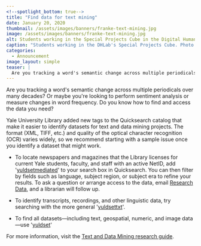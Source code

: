 ```yaml
---
<!--spotlight_bottom: true-->
title: "Find data for text mining"
date: January 20, 2020
thumbnail: /assets/images/banners/franke-text-mining.jpg
image: /assets/images/banners/franke-text-mining.jpg
alt: Students working in the Special Projects Cube in the Digital Humanities Lab
caption: "Students working in the DHLab's Special Projects Cube. Photo credit: Mara Lavitt."
categories:
  - Announcement
image_layout: simple
teaser: |
  Are you tracking a word's semantic change across multiple periodicals over many decades? Or maybe you're looking to perform sentiment analysis or measure changes in word frequency. Yale University Library has made it easier to identify potential datasets for your project.
---
```

Are you tracking a word's semantic change across multiple periodicals over many decades? Or maybe you're looking to perform sentiment analysis or measure changes in word frequency. Do you know how to find and access the data you need?

Yale University Library added new tags to the Quicksearch catalog that make it easier to identify datasets for text and data mining projects. The format (XML, TIFF, etc.) and quality of the optical character recognition (OCR) varies widely, so we recommend starting with a sample issue once you identify a dataset that might work.

- To locate newspapers and magazines that the Library licenses for current Yale students, faculty, and staff with an active NetID, add '<a href='https://search.library.yale.edu/catalog?q=yuldsetmediated&search_field=all_fields&commit=Search' target='_blank'>yuldsetmediated</a>' to your search box in Quicksearch. You can then filter by fields such as language, subject region, or subject era to refine your results. To ask a question or arrange access to the data, email [Research Data](mailto:researchdata@yale.edu), and a librarian will follow up. 

- To identify transcripts, recordings, and other linguistic data, try searching with the more general '<a href='https://search.library.yale.edu/catalog?q=yuldsettxt&search_field=all_fields&commit=Search' target='_blank'>yuldsettxt</a>'.

- To find all datasets—including text, geospatial, numeric, and image data—use '<a href='https://search.library.yale.edu/catalog?q=yuldset&search_field=all_fields&commit=Search' target='_blank'>yuldset</a>' 

For more information, visit the <a href='https://guides.library.yale.edu/tdm' target='_blank'>Text and Data Mining research guide</a>.
